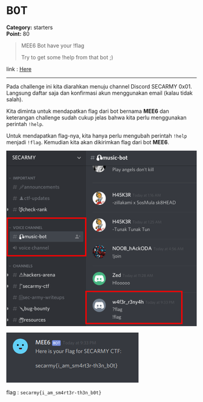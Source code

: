 # B0T
**Category:** starters <br>
**Point:** 80

> MEE6 Bot have your !flag
>
> Try to get some !help from that bot ;)

link : [Here](https://discordapp.com/invite/w4CWhGC)

---

Pada challenge ini kita diarahkan menuju channel Discord SECARMY 0x01. Langsung daftar saja dan konfirmasi akun menggunakan email (kalau tidak salah).

Kita diminta untuk mendapatkan flag dari bot bernama **MEE6** dan keterangan challenge sudah cukup jelas bahwa kita perlu menggunakan perintah `!help`.

Untuk mendapatkan flag-nya, kita hanya perlu mengubah perintah `!help` menjadi `!flag`. Kemudian kita akan dikirimkan flag dari bot **MEE6**.

![](./ss01.png)

![](./ss02.png)

flag : `secarmy{i_am_sm4rt3r-th3n_b0t}`
